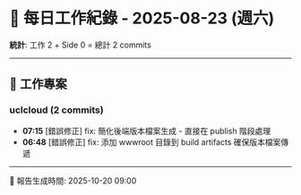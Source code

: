 # 📅 每日工作紀錄 - 2025-08-23 (週六)

**統計**: 工作 2 + Side 0 = 總計 2 commits

---

## 💼 工作專案

### uclcloud (2 commits)

- **07:15** [錯誤修正] fix: 簡化後端版本檔案生成 - 直接在 publish 階段處理
- **06:48** [錯誤修正] fix: 添加 wwwroot 目錄到 build artifacts 確保版本檔案傳遞

---

📅 報告生成時間: 2025-10-20 09:00
